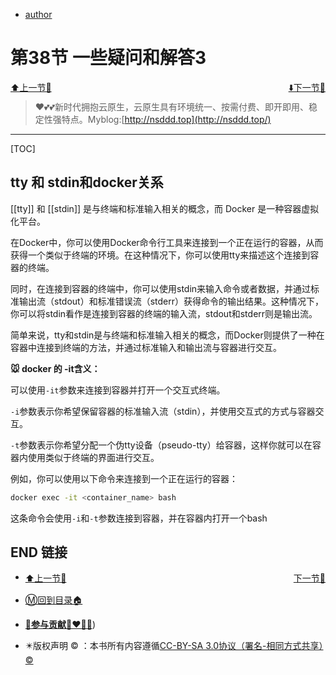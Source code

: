 + [author](http://nsddd.top)

# 第38节 一些疑问和解答3

<div><a href = '37.md' style='float:left'>⬆️上一节🔗  </a><a href = '39.md' style='float: right'>  ⬇️下一节🔗</a></div>
<br>

> ❤️💕💕新时代拥抱云原生，云原生具有环境统一、按需付费、即开即用、稳定性强特点。Myblog:[http://nsddd.top](http://nsddd.top/)

---
[TOC]

## tty 和 stdin和docker关系

[[tty]] 和 [[stdin]] 是与终端和标准输入相关的概念，而 Docker 是一种容器虚拟化平台。

在Docker中，你可以使用Docker命令行工具来连接到一个正在运行的容器，从而获得一个类似于终端的环境。在这种情况下，你可以使用tty来描述这个连接到容器的终端。

同时，在连接到容器的终端中，你可以使用stdin来输入命令或者数据，并通过标准输出流（stdout）和标准错误流（stderr）获得命令的输出结果。这种情况下，你可以将stdin看作是连接到容器的终端的输入流，stdout和stderr则是输出流。

简单来说，tty和stdin是与终端和标准输入相关的概念，而Docker则提供了一种在容器中连接到终端的方法，并通过标准输入和输出流与容器进行交互。



**🐭 docker 的 -it含义：**

可以使用`-it`参数来连接到容器并打开一个交互式终端。

`-i`参数表示你希望保留容器的标准输入流（stdin），并使用交互式的方式与容器交互。

`-t`参数表示你希望分配一个伪tty设备（pseudo-tty）给容器，这样你就可以在容器内使用类似于终端的界面进行交互。

例如，你可以使用以下命令来连接到一个正在运行的容器：

```bash
docker exec -it <container_name> bash
```

这条命令会使用`-i`和`-t`参数连接到容器，并在容器内打开一个bash



## END 链接

<ul><li><div><a href = '37.md' style='float:left'>⬆️上一节🔗  </a><a href = '39.md' style='float: right'>  ️下一节🔗</a></div></li></ul>

+ [Ⓜ️回到目录🏠](../README.md)

+ [**🫵参与贡献💞❤️‍🔥💖**](https://nsddd.top/archives/contributors))

+ ✴️版权声明 &copy; ：本书所有内容遵循[CC-BY-SA 3.0协议（署名-相同方式共享）&copy;](http://zh.wikipedia.org/wiki/Wikipedia:CC-by-sa-3.0协议文本) 

